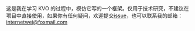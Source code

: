 这是我在学习 KVO 的过程中，模仿它写的一个框架。仅用于技术研究，不建议在项目中直接使用，如果你有任何疑问，欢迎提交[issue](https://github.com/internetWei/LILKVO/issues)，也可以联系我的邮箱：internetwei@foxmail.com